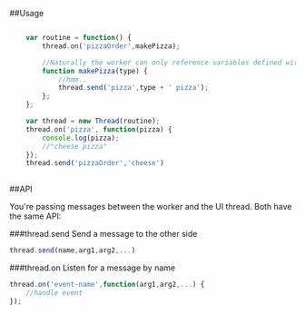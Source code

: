 ##Usage

```javascript

	var routine = function() {
		thread.on('pizzaOrder',makePizza);

		//Naturally the worker can only reference variables defined within this scope
		function makePizza(type) {
			//hmm..
			thread.send('pizza',type + ' pizza');
		};
	};

	var thread = new Thread(routine);
	thread.on('pizza', function(pizza) {
		console.log(pizza);
		//"cheese pizza"
	});
	thread.send('pizzaOrder','cheese')
	
```

##API

You're passing messages between the worker and the UI thread. Both have the same API:

###thread.send
Send a message to the other side
```javascript
thread.send(name,arg1,arg2,...)
```



###thread.on
Listen for a message by name
```javascript
thread.on('event-name',function(arg1,arg2,...) {
	//handle event
});
```

